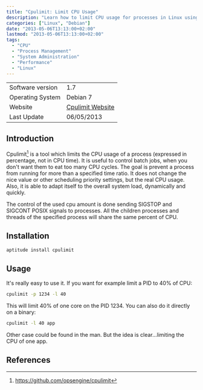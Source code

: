```yaml
---
title: "Cpulimit: Limit CPU Usage"
description: "Learn how to limit CPU usage for processes in Linux using Cpulimit tool. This guide covers installation, usage examples and best practices."
categories: ["Linux", "Debian"]
date: "2013-05-06T13:13:00+02:00"
lastmod: "2013-05-06T13:13:00+02:00"
tags:
  - "CPU"
  - "Process Management"
  - "System Administration"
  - "Performance"
  - "Linux"
---
```


|                  |                                                           |
| ---------------- | --------------------------------------------------------- |
| Software version | 1.7                                                       |
| Operating System | Debian 7                                                  |
| Website          | [Cpulimit Website](https://github.com/opsengine/cpulimit) |
| Last Update      | 06/05/2013                                                |

## Introduction

Cpulimit[^1] is a tool which limits the CPU usage of a process (expressed in percentage, not in CPU time). It is useful to control batch jobs, when you don't want them to eat too many CPU cycles. The goal is prevent a process from running for more than a specified time ratio. It does not change the nice value or other scheduling priority settings, but the real CPU usage. Also, it is able to adapt itself to the overall system load, dynamically and quickly.

The control of the used cpu amount is done sending SIGSTOP and SIGCONT POSIX signals to processes.
All the children processes and threads of the specified process will share the same percent of CPU.

## Installation

```bash
aptitude install cpulimit
```

## Usage

It's really easy to use it. If you want for example limit a PID to 40% of CPU:

```bash
cpulimit -p 1234 -l 40
```

This will limit 40% of one core on the PID 1234. You can also do it directly on a binary:

```bash
cpulimit -l 40 app
```

Other case could be found in the man. But the idea is clear...limiting the CPU of one app.

## References

[^1]: https://github.com/opsengine/cpulimit
